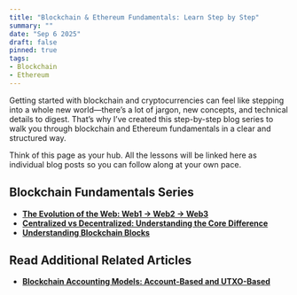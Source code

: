 ```yaml
---
title: "Blockchain & Ethereum Fundamentals: Learn Step by Step"
summary: ""
date: "Sep 6 2025"
draft: false
pinned: true
tags:
- Blockchain
- Ethereum
---
```



Getting started with blockchain and cryptocurrencies can feel like stepping into a whole new world—there’s a lot of jargon, new concepts, and technical details to digest. That’s why I’ve created this step-by-step blog series to walk you through blockchain and Ethereum fundamentals in a clear and structured way.

Think of this page as your hub. All the lessons will be linked here as individual blog posts so you can follow along at your own pace.

## Blockchain Fundamentals Series
* **[The Evolution of the Web: Web1 → Web2 → Web3](/blog/blockchain-and-ethereum-fundamentals/01-the-evolution-of-the-web-web1-web2-web3)**
* **[Centralized vs Decentralized: Understanding the Core Difference](/blog/blockchain-and-ethereum-fundamentals/02-centralized-vs-decentralized-understanding-the-core-difference)**
* **[Understanding Blockchain Blocks](/blog/blockchain-and-ethereum-fundamentals/03-understanding-blockchain-blocks)**


## Read Additional Related Articles
* **[Blockchain Accounting Models: Account-Based and UTXO-Based](/blog/blockchain-and-ethereum-fundamentals/01-blockchain-accounting-models-account-based-and-utxo-based)**
